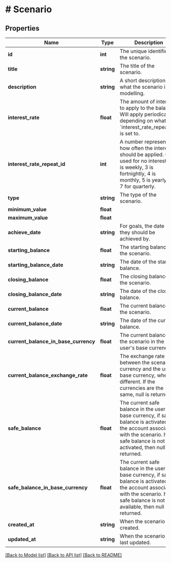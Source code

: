 # # Scenario

## Properties

Name | Type | Description | Notes
------------ | ------------- | ------------- | -------------
**id** | **int** | The unique identifier of the scenario. | [optional]
**title** | **string** | The title of the scenario. | [optional]
**description** | **string** | A short description of what the scenario is modelling. | [optional]
**interest_rate** | **float** | The amount of interest to apply to the balance. Will apply periodically depending on what &#x60;interest_rate_repeat_id&#x60; is set to. | [optional]
**interest_rate_repeat_id** | **int** | A number representing how often the interest should be applied. 0 is used for no interest, 2 is weekly, 3 is fortnightly, 4 is monthly, 5 is yearly and 7 for quarterly. | [optional]
**type** | **string** | The type of the scenario. | [optional]
**minimum_value** | **float** |  | [optional]
**maximum_value** | **float** |  | [optional]
**achieve_date** | **string** | For goals, the date that they should be achieved by. | [optional]
**starting_balance** | **float** | The starting balance of the scenario. | [optional]
**starting_balance_date** | **string** | The date of the starting balance. | [optional]
**closing_balance** | **float** | The closing balance of the scenario. | [optional]
**closing_balance_date** | **string** | The date of the closing balance. | [optional]
**current_balance** | **float** | The current balance of the scenario. | [optional]
**current_balance_date** | **string** | The date of the current balance. | [optional]
**current_balance_in_base_currency** | **float** | The current balance of the scenario in the user&#39;s base currency. | [optional]
**current_balance_exchange_rate** | **float** | The exchange rate between the scenario&#39;s currency and the user&#39;s base currency, when different. If the currencies are the same, null is returned. | [optional]
**safe_balance** | **float** | The current safe balance in the user&#39;s base currency, if safe balance is activated on the account associated with the scenario. If safe balance is not activated, then null is returned. | [optional]
**safe_balance_in_base_currency** | **float** | The current safe balance in the user&#39;s base currency, if safe balance is activated on the account associated with the scenario. If safe balance is not available, then null is returned. | [optional]
**created_at** | **string** | When the scenario was created. | [optional]
**updated_at** | **string** | When the scenario was last updated. | [optional]

[[Back to Model list]](../../README.md#models) [[Back to API list]](../../README.md#endpoints) [[Back to README]](../../README.md)

